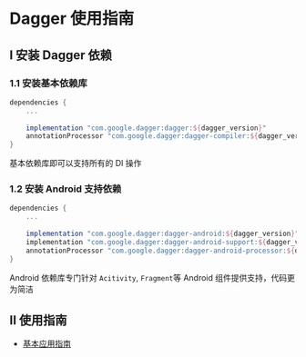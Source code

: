 # Dagger 使用指南



## I 安装 Dagger 依赖

### 1.1 安装基本依赖库

```groovy
dependencies {
    ...
    
    implementation "com.google.dagger:dagger:${dagger_version}"
    annotationProcessor "com.google.dagger:dagger-compiler:${dagger_version}"
}
```

基本依赖库即可以支持所有的 DI 操作

### 1.2 安装 Android 支持依赖 

```groovy
dependencies {
    ...
    
    implementation "com.google.dagger:dagger-android:${dagger_version}"
    implementation "com.google.dagger:dagger-android-support:${dagger_version}"
    annotationProcessor "com.google.dagger:dagger-android-processor:${dagger_version}"
}
```

Android 依赖库专门针对 `Acitivity`, `Fragment`等 Android 组件提供支持，代码更为简洁



## II 使用指南

* [基本应用指南](src/main/java/alvin/base/dagger/basic/README.md)
